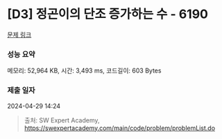 # [D3] 정곤이의 단조 증가하는 수 - 6190 

[문제 링크](https://swexpertacademy.com/main/code/problem/problemDetail.do?contestProbId=AWcPjEuKAFgDFAU4) 

### 성능 요약

메모리: 52,964 KB, 시간: 3,493 ms, 코드길이: 603 Bytes

### 제출 일자

2024-04-29 14:24



> 출처: SW Expert Academy, https://swexpertacademy.com/main/code/problem/problemList.do